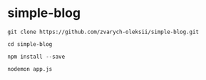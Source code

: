 # simple-blog

```
git clone https://github.com/zvarych-oleksii/simple-blog.git
```
```
cd simple-blog
```
```
npm install --save
```
```
nodemon app.js
```
